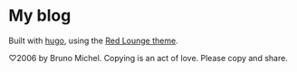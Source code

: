 My blog
=======

Built with [hugo](http://gohugo.io/), using the
[Red Lounge theme](https://github.com/tmaiaroto/hugo-redlounge).

♡2006 by Bruno Michel. Copying is an act of love. Please copy and share.
